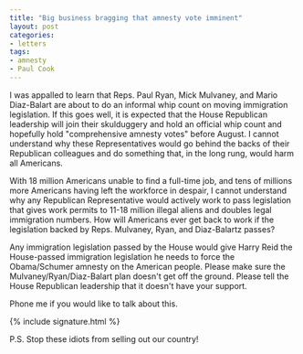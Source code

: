 ```yaml
---
title: "Big business bragging that amnesty vote imminent"
layout: post
categories:
- letters
tags:
- amnesty
- Paul Cook
---
```


I was appalled to learn that Reps. Paul Ryan, Mick Mulvaney, and Mario Diaz-Balart are about to do an informal whip count on moving immigration legislation. If this goes well, it is expected that the House Republican leadership will join their skulduggery and hold an official whip count and hopefully hold "comprehensive amnesty votes" before August. I cannot understand why these Representatives would go behind the backs of their Republican colleagues and do something that, in the long rung, would harm all Americans.

With 18 million Americans unable to find a full-time job, and tens of millions more Americans having left the workforce in despair, I cannot understand why any Republican Representative would actively work to pass legislation that gives work permits to 11-18 million illegal aliens and doubles legal immigration numbers. How will Americans ever get back to work if the legislation backed by Reps. Mulvaney, Ryan, and Diaz-Balartz passes?

Any immigration legislation passed by the House would give Harry Reid the House-passed immigration legislation he needs to force the Obama/Schumer amnesty on the American people. Please make sure the Mulvaney/Ryan/Diaz-Balart plan doesn't get off the ground. Please tell the House Republican leadership that it doesn't have your support.

Phone me if you would like to talk about this.

{% include signature.html %}

P.S. Stop these idiots from selling out our country!